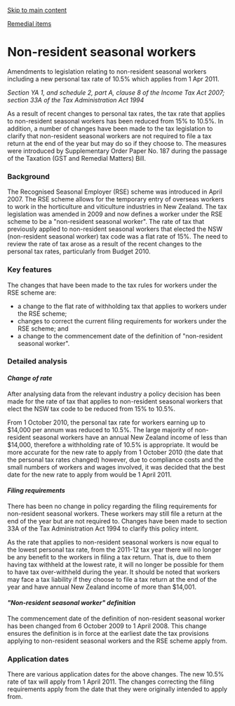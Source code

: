 [Skip to main content](#main-content-tt)

[Remedial items](/new-legislation/act-articles/taxation-gst-and-remedial-matters-act-2010/remedial-items "Remedial items")

Non-resident seasonal workers
=============================

Amendments to legislation relating to non-resident seasonal workers including a new personal tax rate of 10.5% which applies from 1 Apr 2011.

_Section YA 1, and schedule 2, part A, clause 8 of the Income Tax Act 2007; section 33A of the Tax Administration Act 1994_

As a result of recent changes to personal tax rates, the tax rate that applies to non-resident seasonal workers has been reduced from 15% to 10.5%. In addition, a number of changes have been made to the tax legislation to clarify that non-resident seasonal workers are not required to file a tax return at the end of the year but may do so if they choose to. The measures were introduced by Supplementary Order Paper No. 187 during the passage of the Taxation (GST and Remedial Matters) Bill.

### Background

The Recognised Seasonal Employer (RSE) scheme was introduced in April 2007. The RSE scheme allows for the temporary entry of overseas workers to work in the horticulture and viticulture industries in New Zealand. The tax legislation was amended in 2009 and now defines a worker under the RSE scheme to be a "non-resident seasonal worker". The rate of tax that previously applied to non-resident seasonal workers that elected the NSW (non-resident seasonal worker) tax code was a flat rate of 15%. The need to review the rate of tax arose as a result of the recent changes to the personal tax rates, particularly from Budget 2010.

### Key features

The changes that have been made to the tax rules for workers under the RSE scheme are:

*   a change to the flat rate of withholding tax that applies to workers under the RSE scheme;
*   changes to correct the current filing requirements for workers under the RSE scheme; and
*   a change to the commencement date of the definition of "non-resident seasonal worker".

### Detailed analysis

#### _Change of rate_

After analysing data from the relevant industry a policy decision has been made for the rate of tax that applies to non-resident seasonal workers that elect the NSW tax code to be reduced from 15% to 10.5%.

From 1 October 2010, the personal tax rate for workers earning up to $14,000 per annum was reduced to 10.5%. The large majority of non-resident seasonal workers have an annual New Zealand income of less than $14,000, therefore a withholding rate of 10.5% is appropriate. It would be more accurate for the new rate to apply from 1 October 2010 (the date that the personal tax rates changed) however, due to compliance costs and the small numbers of workers and wages involved, it was decided that the best date for the new rate to apply from would be 1 April 2011.

#### _Filing requirements_

There has been no change in policy regarding the filing requirements for non-resident seasonal workers. These workers may still file a return at the end of the year but are not required to. Changes have been made to section 33A of the Tax Administration Act 1994 to clarify this policy intent.

As the rate that applies to non-resident seasonal workers is now equal to the lowest personal tax rate, from the 2011-12 tax year there will no longer be any benefit to the workers in filing a tax return. That is, due to them having tax withheld at the lowest rate, it will no longer be possible for them to have tax over-withheld during the year. It should be noted that workers may face a tax liability if they choose to file a tax return at the end of the year and have annual New Zealand income of more than $14,001.

#### _"Non-resident seasonal worker" definition_

The commencement date of the definition of non-resident seasonal worker has been changed from 6 October 2009 to 1 April 2008. This change ensures the definition is in force at the earliest date the tax provisions applying to non-resident seasonal workers and the RSE scheme apply from.

### Application dates

There are various application dates for the above changes. The new 10.5% rate of tax will apply from 1 April 2011. The changes correcting the filing requirements apply from the date that they were originally intended to apply from.